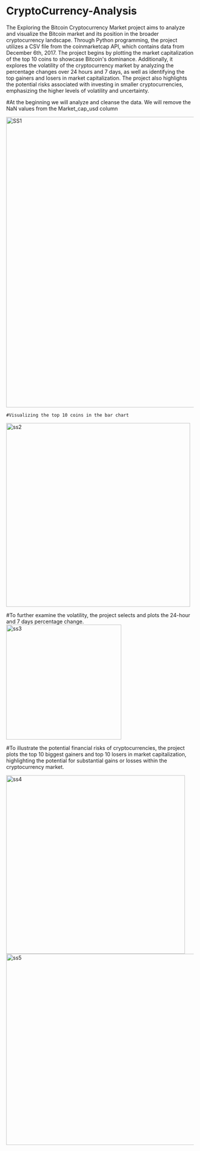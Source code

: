 # CryptoCurrency-Analysis

The Exploring the Bitcoin Cryptocurrency Market project aims to analyze and visualize the Bitcoin market and its position in the broader cryptocurrency landscape. Through Python programming, the project utilizes a CSV file from the coinmarketcap API, which contains data from December 6th, 2017. The project begins by plotting the market capitalization of the top 10 coins to showcase Bitcoin's dominance. Additionally, it explores the volatility of the cryptocurrency market by analyzing the percentage changes over 24 hours and 7 days, as well as identifying the top gainers and losers in market capitalization. The project also highlights the potential risks associated with investing in smaller cryptocurrencies, emphasizing the higher levels of volatility and uncertainty.

   #At the beginning we will analyze and cleanse the data. We will remove the NaN values from the Market_cap_usd column

<img width="781" alt="SS1" src="https://github.com/KadamPriyanka11/CryptoCurrency-Analysis/assets/115123187/f883f7b9-4fac-4a7b-82a8-a7a4119214e1">


    #Visualizing the top 10 coins in the bar chart 
<img width="494" alt="ss2" src="https://github.com/KadamPriyanka11/CryptoCurrency-Analysis/assets/115123187/fe6505d3-0b7f-4ef2-9dc7-a7b2c9243cd0">


#To further examine the volatility, the project selects and plots the 24-hour and 7 days percentage change.
<img width="309" alt="ss3" src="https://github.com/KadamPriyanka11/CryptoCurrency-Analysis/assets/115123187/b71953a3-85f3-41dd-9b5e-8c9852c5d853">


#To illustrate the potential financial risks of cryptocurrencies, the project plots the top 10 biggest gainers and top 10 losers in market capitalization, highlighting the potential for substantial gains or losses within the cryptocurrency market.

<img width="480" alt="ss4" src="https://github.com/KadamPriyanka11/CryptoCurrency-Analysis/assets/115123187/53a5ffcd-2b8c-4a3c-8dd5-ceec11cedce1">


<img width="514" alt="ss5" src="https://github.com/KadamPriyanka11/CryptoCurrency-Analysis/assets/115123187/b243a2e5-b9cb-4433-9bbe-464a1c31ef0f">







